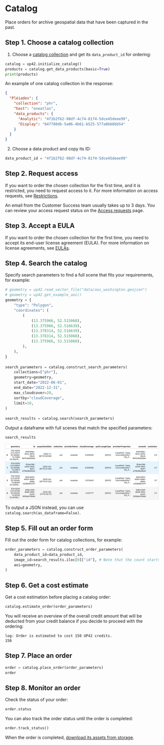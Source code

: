 # Catalog

Place orders for archive geospatial data that have been captured in the past.

## Step 1. Choose a catalog collection

1. Choose a [catalog collection](https://docs.up42.com/data/datasets) and get its `data_product_id` for ordering:

```python
catalog = up42.initialize_catalog()
products = catalog.get_data_products(basic=True)
print(products)
```

An example of one catalog collection in the response:

```json
{
  "Pléiades": {
    "collection": "phr",
    "host": "oneatlas",
    "data_products": {
      "Analytic": "4f1b2f62-98df-4c74-81f4-5dce45deee99",
      "Display": "647780db-5a06-4b61-b525-577a8b68bb54"
    }
  }
}
```

2. Choose a data product and copy its ID:

```python
data_product_id = "4f1b2f62-98df-4c74-81f4-5dce45deee99"
```

## Step 2. Request access

If you want to order the chosen collection for the first time, and it is restricted, you need to request access to it. For more information on access requests, see [Restrictions](https://docs.up42.com/getting-started/restrictions#catalog-collections).

An email from the Customer Success team usually takes up to 3 days. You can review your access request status on the [Access requests](https://console.up42.com/settings/access) page.

## Step 3. Accept a EULA

If you want to order the chosen collection for the first time, you need to accept its end-user license agreement (EULA). For more information on license agreements, see [EULAs](https://docs.up42.com/getting-started/account/eulas#accept-end-user-license-agreements).

## Step 4. Search the catalog

Specify search parameters to find a full scene that fits your requirements, for example:

```python
# geometry = up42.read_vector_file("data/aoi_washington.geojson")
# geometry = up42.get_example_aoi()
geometry = {
    "type": "Polygon",
    "coordinates": (
        (
            (13.375966, 52.515068),
            (13.375966, 52.516639),
            (13.378314, 52.516639),
            (13.378314, 52.515068),
            (13.375966, 52.515068),
        ),
    ),
}

search_parameters = catalog.construct_search_parameters(
    collections=["phr"],
    geometry=geometry,
    start_date="2022-06-01",
    end_date="2022-12-31",
    max_cloudcover=20,
    sortby="cloudCoverage",
    limit=10,
)

search_results = catalog.search(search_parameters)
```

Output a dataframe with full scenes that match the specified parameters:

```python
search_results
```

![Search results](images/search-results.png)

To output a JSON instead, you can use `catalog.search(as_dataframe=False)`.

## Step 5. Fill out an order form

Fill out the order form for catalog collections, for example:

```python
order_parameters = catalog.construct_order_parameters(
    data_product_id=data_product_id,
    image_id=search_results.iloc[0]["id"], # Note that the count starts from 0
    aoi=geometry,
)
```

## Step 6. Get a cost estimate

Get a cost estimation before placing a catalog order:

```python
catalog.estimate_order(order_parameters)
```

You will receive an overview of the overall credit amount that will be deducted from your credit balance if you decide to proceed with the ordering:

```text
log: Order is estimated to cost 150 UP42 credits.
150
```

## Step 7. Place an order

```python
order = catalog.place_order(order_parameters)
order
```

## Step 8. Monitor an order

Check the status of your order:

```python
order.status
```

You can also track the order status until the order is completed:

```python
order.track_status()
```

When the order is completed, [download its assets from storage](storage.md).

